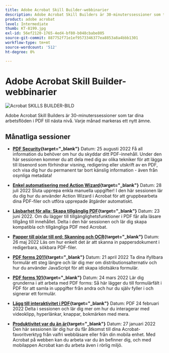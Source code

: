 ```yaml
---
title: Adobe Acrobat Skill Builder-webbinarier
description: Adobe Acrobat Skill Builders är 30-minuterssessioner som tar PDF-arbetsflödena till nästa nivå
product: adobe acrobat
level: Intermediate
thumb: KT-8199.jpg
exl-id: 56ef2120-1765-4ed4-bf80-b048cbabe805
source-git-commit: 887752f71e1ef9573346377ea8853a8a4bbb1301
workflow-type: tm+mt
source-wordcount: '512'
ht-degree: 0%

---
```


# Adobe Acrobat Skill Builder-webbinarier

![Acrobat SKILLS BUILDER-BILD](../assets/sbacrobatwebinars.png)

Adobe Acrobat Skill Builders är 30-minuterssessioner som tar dina arbetsflöden i PDF till nästa nivå. Varje månad markeras ett nytt ämne.

## Månatliga sessioner

* **[PDF Security](https://adobe-acrobat-skill-builder.joinus.adobeevents.com/attendease/networking/experience/ad3778d2-f2c3-4966-98ed-8b1bb90e4b2b/180ad785-1b5b-4c80-80ab-1df345f082ff){target=&quot;_blank&quot;}**
Datum: 25 augusti 2022 Få all information du behöver om hur du skyddar ditt PDF-innehåll. Under den här sessionen kommer du att dela med dig av olika tekniker för att lägga till lösenord som förhindrar visning, redigering eller utskrift av en PDF, och visa dig hur du permanent tar bort känslig information - även från osynliga metadata!

* **[Enkel automatisering med Action Wizard](https://adobe-acrobat-skill-builder.joinus.adobeevents.com/attendease/networking/experience/45ef14f7-e5e4-4fe0-ba26-905adac092a2/24bf421e-f489-47dc-a5a4-d8d70858348c){target=&quot;_blank&quot;}**
Datum: 28 juli 2022 Sluta upprepa enkla manuella uppgifter! I den här sessionen lär du dig hur du använder Action Wizard i Acrobat för att gruppbearbeta dina PDF-filer och utföra upprepade åtgärder automatiskt.

* **[Läsbarhet för alla: Skapa tillgänglig PDF](https://adobe-acrobat-skill-builder.joinus.adobeevents.com/attendease/networking/experience/18c111bd-9c63-4636-a4fd-8dc045a20423/8484f6c9-e2c9-4e1c-8d03-c2ca1d4db77c){target=&quot;_blank&quot;}**
Datum: 23 juni 2022. Om du lägger till tillgänglighetsfunktioner i PDF får alla läsare tillgång till innehållet. Delta i den här sessionen och lär dig skapa kompatibla och tillgängliga PDF med Acrobat.

* **[Papper till pixlar till ord: Skanning och OCR](https://adobe-acrobat-skill-builder.joinus.adobeevents.com/attendease/networking/experience/db1178ff-fd0e-4429-9a91-dae080cac9c3/611fa8dd-1b65-4135-800b-feb61541615f){target=&quot;_blank&quot;}**
Datum: 26 maj 2022 Läs om hur enkelt det är att skanna in pappersdokument i redigerbara, sökbara PDF-filer.

* **[PDF forms 2011](https://adobe-acrobat-skill-builder.joinus.adobeevents.com/attendease/networking/experience/e05d5e32-598e-49a2-b847-a06207dcbfd7/39c070e1-4ef4-4fc2-aa1e-bf89fb59215e){target=&quot;_blank&quot;}**
Datum: 21 april 2022 Ta dina ifyllbara formulär ett steg längre och lär dig mer om distributionsalternativ och hur du använder JavaScript för att skapa idiotsäkra formulär.

* **[PDF forms 101](https://adobe-acrobat-skill-builder.joinus.adobeevents.com/attendease/networking/experience/c7f08842-3d62-4b98-bb2a-029feef13621/5f8f1f46-c321-4fba-8c49-4b89d3de6d36){target=&quot;_blank&quot;}**
Datum: 24 mars 2022 Lär dig grunderna i att arbeta med PDF forms: Så här lägger du till formulärfält i PDF för att samla in uppgifter från andra och hur du själv fyller i och signerar ett formulär.

* **[Lägg till interaktivitet i PDF](https://adobe-acrobat-skill-builder.joinus.adobeevents.com/attendease/networking/experience/c3150e33-0164-4f94-ac46-aec99b843291/14ea3de0-529f-4c79-9020-cd0a4f98aab0){target=&quot;_blank&quot;}**
Datum: PDF 24 februari 2022 Delta i sessionen och lär dig mer om hur du interagerar med videoklipp, hyperlänkar, knappar, bokmärken med mera.

* **[Produktivitet var du än är](https://adobe-acrobat-skill-builder.joinus.adobeevents.com/attendease/networking/experience/99e0622a-adf9-4a8b-918f-fd4f4b3a3235/53620704-6da7-4b88-97da-a1f9f0fff3f4){target=&quot;_blank&quot;}**
Datum: 27 januari 2022 Den här sessionen lär dig hur du får åtkomst till dina Acrobat-favoritverktyg från valfri webbläsare eller från din mobila enhet. Med Acrobat på webben kan du arbeta var du än befinner dig, och med mobilappen Acrobat kan du arbeta även i rörlig miljö.